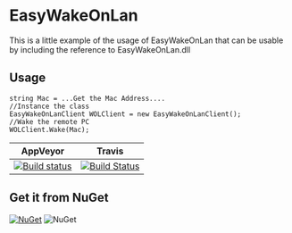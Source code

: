 # EasyWakeOnLan

This is a little example of the usage of EasyWakeOnLan that can be usable by including the reference to EasyWakeOnLan.dll

## Usage
```cSharp
string Mac = ...Get the Mac Address....
//Instance the class
EasyWakeOnLanClient WOLClient = new EasyWakeOnLanClient();
//Wake the remote PC
WOLClient.Wake(Mac);
```

|AppVeyor|Travis|
|--------|------|
|[![Build status](https://ci.appveyor.com/api/projects/status/mqqrjcsjutr59flb?svg=true)](https://ci.appveyor.com/project/kabestrus/easywakeonlan)|[![Build Status](https://travis-ci.org/JorTurFer/EasyWakeOnLan.svg?branch=master)](https://travis-ci.org/JorTurFer/EasyWakeOnLan)|

## Get it from NuGet
[![NuGet][main-nuget-badge]][main-nuget]
![NuGet][main-nuget-download]

[main-nuget]: https://www.nuget.org/packages/EasyWakeOnLan/
[main-nuget-badge]: https://img.shields.io/nuget/v/EasyWakeOnLan.svg
[main-nuget-download]: https://img.shields.io/nuget/dt/EasyWakeOnLan.svg
